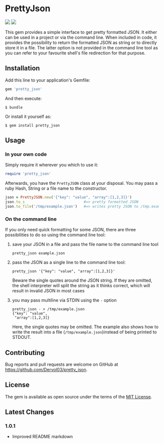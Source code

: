# PrettyJson

<a href="https://codeclimate.com/github/Dervol03/pretty_json"><img src="https://codeclimate.com/github/Dervol03/pretty_json/badges/gpa.svg" /></a>  <a href="https://travis-ci.org/Dervol03/pretty_json"><img src="https://travis-ci.org/Dervol03/pretty_json.svg?branch=master" /></a>

This gem provides a simple interface to get pretty formatted JSON. It either can be used in a project or via the command line. When included in code, it provides the possibility to return the formatted JSON as string or to directly store it in a file. The latter option is not provided in the command line tool as you can refer to your favourite shell's file redirection for that purpose.

## Installation

Add this line to your application's Gemfile:

```ruby
gem 'pretty_json'
```

And then execute:

    $ bundle

Or install it yourself as:

    $ gem install pretty_json

## Usage

### In your own code

Simply require it wherever you which to use it:
```ruby
require 'pretty_json'
```

Afterwards, you have the `PrettyJSON` class at your disposal. You may pass a ruby Hash, String or a file name to the constructor.

```ruby
json = PrettyJSON.new('{"key": "value", "array":[1,2,3]}')
json.to_s                           #=> pretty formatted JSON
json.to_file('/tmp/example.json')   #=> writes pretty JSON to /tmp.example.json
```

### On the command line

If you only need quick formatting for some JSON, there are three possibilities to do so using the command line tool:

1. save your JSON in a file and pass the file name to the command line tool

    ```shell
    pretty_json example.json
    ```

2. pass the JSON as a single line to the command line tool:

    ```shell
    pretty_json '{"key": "value", "array":[1,2,3]}'
    ```

    Beware the single quotes around the JSON string. If they are omitted, the shell interpreter will split the string as it thinks correct, which will result in invalid JSON in most cases

3. you may pass multiline via STDIN using the `-` option

    ```shell
    pretty_json - > /tmp/example.json
    {"key": "value",
     "array":[1,2,3]}
    ```

    Here, the single quotes may be omitted. The example also shows how to write the result into a file (`/tmp/example.json`)instead of being printed to STDOUT.


## Contributing

Bug reports and pull requests are welcome on GitHub at https://github.com/Dervol03/pretty_json.


## License

The gem is available as open source under the terms of the [MIT License](http://opensource.org/licenses/MIT).


## Latest Changes

### 1.0.1

- Improved README markdown

